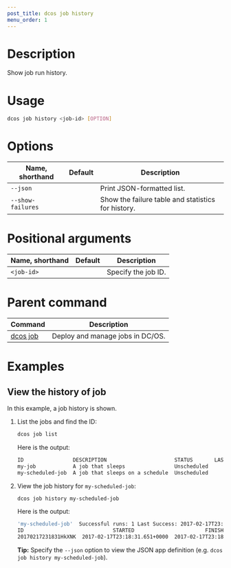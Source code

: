 ```yaml
---
post_title: dcos job history
menu_order: 1
---
```

    
# Description
Show job run history.

# Usage

```bash
dcos job history <job-id> [OPTION]
```

# Options

| Name, shorthand | Default | Description |
|---------|-------------|-------------|
| `--json`   |             |  Print JSON-formatted list. |
| `--show-failures`   |             |  Show the failure table and statistics for history. |

# Positional arguments

| Name, shorthand | Default | Description |
|---------|-------------|-------------|
| `<job-id>`   |             |  Specify the job ID. |

# Parent command

| Command | Description |
|---------|-------------|
| [dcos job](/docs/1.11/cli/command-reference/dcos-job/) |  Deploy and manage jobs in DC/OS. |

# Examples

## View the history of job

In this example, a job history is shown.

1.  List the jobs and find the ID:

    ```bash
    dcos job list
    ```
    
    Here is the output:
    
    ```bash
    ID                DESCRIPTION                      STATUS       LAST SUCCESFUL RUN  
    my-job            A job that sleeps                Unscheduled         N/A          
    my-scheduled-job  A job that sleeps on a schedule  Unscheduled         N/A 
    ```
    
1.  View the job history for `my-scheduled-job`:

    ```bash
    dcos job history my-scheduled-job
    ```
    
    Here is the output:
    
    ```bash
    'my-scheduled-job'  Successful runs: 1 Last Success: 2017-02-17T23:18:33.842+0000
    ID                             STARTED                       FINISHED            
    20170217231831HkXNK  2017-02-17T23:18:31.651+0000  2017-02-17T23:18:33.843+0000 
    ```
    
    **Tip:** Specify the `--json` option to view the JSON app definition (e.g. `dcos job history my-scheduled-job`).
